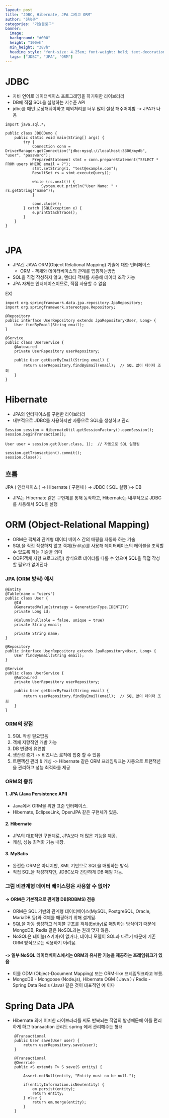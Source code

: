 ```yaml
---
layout: post  
title: "JDBC, Hibernate, JPA 그리고 ORM"
author: "천승준"
categories: "기술블로그"
banner:
  image: 
  background: "#000"
  height: "100vh"
  min_height: "38vh"
  heading_style: "font-size: 4.25em; font-weight: bold; text-decoration: underline"
  tags: ["JDBC", "JPA", "ORM"]
---
```


# JDBC
- 자바 언어로 데이터베이스 프로그래밍을 하기위한 라이브러리
- DB에 직접 SQL을 실행하는 저수준 API
- jdbc를 매번 로딩해줘야하고 예외처리를 너무 많이 설정 해주어야함 -> JPA가 나옴

```
import java.sql.*;

public class JDBCDemo {
    public static void main(String[] args) {
        try {
            Connection conn = DriverManager.getConnection("jdbc:mysql://localhost:3306/mydb", "user", "password");
            PreparedStatement stmt = conn.prepareStatement("SELECT * FROM users WHERE email = ?");
            stmt.setString(1, "test@example.com");
            ResultSet rs = stmt.executeQuery();
            
            while (rs.next()) {
                System.out.println("User Name: " + rs.getString("name"));
            }

            conn.close();
        } catch (SQLException e) {
            e.printStackTrace();
        }
    }
}


```


# JPA

- JPA란 JAVA ORM(Object Relational Mapping) 기술에 대한 인터페이스
  - ORM - 객체와 데이터베이스의 관계를 맵핑하는방법
- SQL을 직접 작성하지 않고, 엔티티 객체를 사용해 데이터 조작 가능
- JPA 자체는 인터페이스이므로, 직접 사용할 수 없음

EX)
```
import org.springframework.data.jpa.repository.JpaRepository;
import org.springframework.stereotype.Repository;

@Repository
public interface UserRepository extends JpaRepository<User, Long> {
    User findByEmail(String email);
}

```

```
@Service
public class UserService {
    @Autowired
    private UserRepository userRepository;

    public User getUserByEmail(String email) {
        return userRepository.findByEmail(email);  // SQL 없이 데이터 조회
    }
}
```

# Hibernate
- JPA의 인터페이스를 구현한 라이브러리
- 내부적으로 JDBC를 사용하지만 자동으로 SQL을 생성하고 관리

```
Session session = HibernateUtil.getSessionFactory().openSession();
session.beginTransaction();

User user = session.get(User.class, 1);  // 자동으로 SQL 실행됨

session.getTransaction().commit();
session.close();

```

## 흐름
JPA ( 인터페이스 ) -> Hibernate ( 구현체 ) -> JDBC ( SQL 실행 )-> DB

- JPA는 Hibernate 같은 구현체를 통해 동작하고, Hibernate는 내부적으로 JDBC를 사용해서 SQL을 실행



# ORM (Object-Relational Mapping)
- ORM은 객체와 관계형 데이터 베이스 간의 매핑을 자동화 하는 기술
- SQL을 직접 작성하지 않고 객체(Entity)를 사용해 데이터베이스의 테이블을 조작할 수 있도록 하는 기술을 의미
- OOP(객체 지향 프로그래밍) 방식으로 데이터를 다룰 수 있으며 SQL을 직접 작성할 필요가 없어진다


### JPA (ORM 방식) 예시
```
@Entity
@Table(name = "users")
public class User {
    @Id
    @GeneratedValue(strategy = GenerationType.IDENTITY)
    private Long id;
    
    @Column(nullable = false, unique = true)
    private String email;
    
    private String name;
}

```

```
@Repository
public interface UserRepository extends JpaRepository<User, Long> {
    User findByEmail(String email);
}

```

```
@Service
public class UserService {
    @Autowired
    private UserRepository userRepository;

    public User getUserByEmail(String email) {
        return userRepository.findByEmail(email);  // SQL 없이 데이터 조회
    }
}
```

### ORM의 장점
1. SQL 작성 필요없음
2. 객체 지향적인 개발 가능
3. DB 변경에 유연함
4. 생산성 증가 -> 비즈니스 로직에 집중 할 수 있음
5. 트랜잭션 관리 & 캐싱 -> Hibernate 같은 ORM 프레임워크는 자동으로 트랜잭션을 관리하고 성능 최적화를 제공

### ORM의 종류
#### 1. JPA (Java Persistence API)
- Java에서 ORM을 위한 표준 인터페이스.
- Hibernate, EclipseLink, OpenJPA 같은 구현체가 있음.

#### 2. Hibernate
- JPA의 대표적인 구현체로, JPA보다 더 많은 기능을 제공.
- 캐싱, 성능 최적화 기능 내장.

#### 3. MyBatis
- 완전한 ORM은 아니지만, XML 기반으로 SQL을 매핑하는 방식.
- 직접 SQL을 작성하지만, JDBC보다 간단하게 DB 매핑 가능.

### 그럼 비관계형 데이터 베이스랑은 사용할 수 없어?

#### -> ORM은 기본적으로 관계형 DB(RDBMS) 전용

- ORM은 SQL 기반의 관계형 데이터베이스(MySQL, PostgreSQL, Oracle, MariaDB 등)와 객체를 매핑하기 위해 설계됨.
- SQL을 자동 생성하고 테이블 구조를 객체(Entity)로 매핑하는 방식이기 때문에 MongoDB, Redis 같은 NoSQL과는 원래 맞지 않음.
- NoSQL은 테이블(스키마)이 없거나, 데이터 모델이 SQL과 다르기 때문에 기존 ORM 방식으로는 적용하기 어려움.

#### -> 일부 NoSQL 데이터베이스에서는 ORM과 유사한 기능을 제공하는 프레임워크가 있음
- 이를 ODM (Object-Document Mapping) 또는 ORM-like 프레임워크라고 부름.
- MongoDB - Mongoose (Node.js), Hibernate OGM ( Java ) / Redis - Spring Data Redis (Java) 같은 것이 대표적인 예 이다

# Spring Data JPA
- Hibernate 외에 어떠한 라이브러리를 써도 반복되는 작업의 발생때문에 이를 편리하게 하고 transaction 관리도 spring 에서 관리해주는 형태

```
    @Transactional
    public User save(User user) {
        return userRepository.save(user);
    }
    
    @Transactional
    @Override
    public <S extends T> S save(S entity) {
        
        Assert.notNull(entity, "Entity must no be null.");
        
        if(entityInformation.isNew(entity) {
            em.persist(entity);
            return entity;
        } else {
            return em.merge(entity);
        }
    }
    
```
